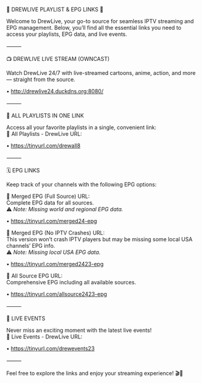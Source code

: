 🌟 DREWLIVE PLAYLIST & EPG LINKS 🌟

Welcome to DrewLive, your go-to source for seamless IPTV streaming and EPG management. Below, you’ll find all the essential links you need to access your playlists, EPG data, and live events.

⸻

📺 DREWLIVE LIVE STREAM (OWNCAST)

Watch DrewLive 24/7 with live-streamed cartoons, anime, action, and more — straight from the source.

• http://drewlive24.duckdns.org:8080/

⸻

📂 ALL PLAYLISTS IN ONE LINK

Access all your favorite playlists in a single, convenient link:  
🔗 All Playlists - DrewLive URL:

• https://tinyurl.com/drewall8

⸻

🗓️ EPG LINKS

Keep track of your channels with the following EPG options:

🔗 Merged EPG (Full Source) URL:  
Complete EPG data for all sources.  
⚠️ *Note: Missing world and regional EPG data.*

• https://tinyurl.com/merged24-epg

🔗 Merged EPG (No IPTV Crashes) URL:  
This version won’t crash IPTV players but may be missing some local USA channels’ EPG info.  
⚠️ *Note: Missing local USA EPG data.*

• https://tinyurl.com/merged2423-epg

🔗 All Source EPG URL:  
Comprehensive EPG including all available sources.

• https://tinyurl.com/allsource2423-epg

⸻

🎥 LIVE EVENTS

Never miss an exciting moment with the latest live events!  
🔗 Live Events - DrewLive URL:

• https://tinyurl.com/drewevents23

⸻

Feel free to explore the links and enjoy your streaming experience! 🎬📡